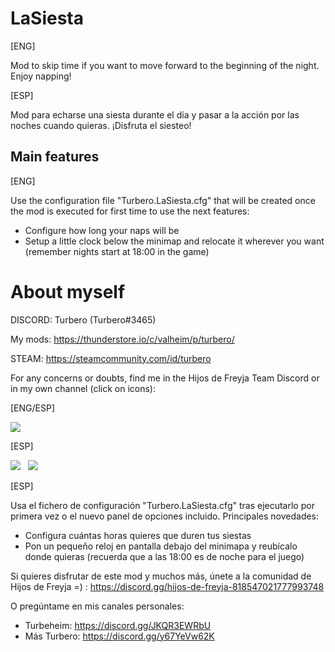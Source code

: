 # LaSiesta

[ENG]

Mod to skip time if you want to move forward to the beginning of the night. Enjoy napping!

[ESP]

Mod para echarse una siesta durante el día y pasar a la acción por las noches cuando quieras. ¡Disfruta el siesteo!

## Main features

[ENG]

Use the configuration file "Turbero.LaSiesta.cfg" that will be created once the mod is executed for first time to use the next features:
* Configure how long your naps will be
* Setup a little clock below the minimap and relocate it wherever you want (remember nights start at 18:00 in the game)

# About myself

DISCORD: Turbero (Turbero#3465)

My mods: https://thunderstore.io/c/valheim/p/turbero/

STEAM: https://steamcommunity.com/id/turbero

For any concerns or doubts, find me in the Hijos de Freyja Team Discord or in my own channel (click on icons):

[ENG/ESP]

<a href="https://discord.gg/hijos-de-freyja-818547021777993748"><img src="https://i.imgur.com/nWZ5kGc.png"></a>

[ESP]

<a href="https://discord.gg/JKQR3EWRbU"><img src="https://i.imgur.com/WvOS4CK.png"></a>&nbsp;&nbsp;
<a href="https://discord.gg/y67YeVw62K"><img src="https://i.imgur.com/A9b3EGB.png"></a>


[ESP]

Usa el fichero de configuración "Turbero.LaSiesta.cfg" tras ejecutarlo por primera vez o el nuevo panel de opciones incluido. Principales novedades:
* Configura cuántas horas quieres que duren tus siestas
* Pon un pequeño reloj en pantalla debajo del minimapa y reubícalo donde quieras (recuerda que a las 18:00 es de noche para el juego)


Si quieres disfrutar de este mod y muchos más, únete a la comunidad de Hijos de Freyja =) : https://discord.gg/hijos-de-freyja-818547021777993748

O pregúntame en mis canales personales:

* Turbeheim: https://discord.gg/JKQR3EWRbU
* Más Turbero: https://discord.gg/y67YeVw62K
